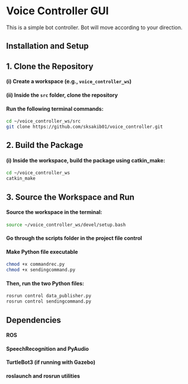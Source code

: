 # Voice Controller GUI

This is a simple bot controller. Bot will move according to your direction.

## Installation and Setup

## 1. Clone the Repository
#### (i) Create a workspace (e.g., `voice_controller_ws`)
#### (ii) Inside the `src` folder, clone the repository  
#### Run the following terminal commands:
```bash
cd ~/voice_controller_ws/src
git clone https://github.com/sksakib01/voice_controller.git
```
## 2. Build the Package
#### (i) Inside the workspace, build the package using catkin_make:
```bash
cd ~/voice_controller_ws
catkin_make
```
## 3. Source the Workspace and Run
#### Source the workspace in the terminal:

```bash
source ~/voice_controller_ws/devel/setup.bash
```
#### Go through the scripts folder in the project file control
#### Make Python file executable
```bash
chmod +x commandrec.py
chmod +x sendingcommand.py
```
#### Then, run the two Python files:
```bash
rosrun control data_publisher.py
rosrun control sendingcommand.py
```
## Dependencies
#### ROS
#### SpeechRecognition and PyAudio
#### TurtleBot3 (if running with Gazebo)
#### roslaunch and rosrun utilities

